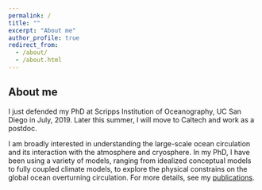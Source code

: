 ```yaml
---
permalink: /
title: ""
excerpt: "About me"
author_profile: true
redirect_from: 
  - /about/
  - /about.html
---
```


About me
------

I just defended my PhD at Scripps Institution of Oceanography, UC San Diego in July, 2019. Later this summer, I will move to Caltech and work as a postdoc. 

I am broadly interested in understanding the large-scale ocean circulation and its interaction with the atmosphere and cryosphere. In my PhD, I have been using a variety of models, ranging from idealized conceptual models to fully coupled climate models, to explore the physical constrains on the global ocean overturning circulation. For more details, see my [publications](https://stsun.github.io/publications/).

